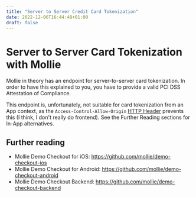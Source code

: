 ```yaml
---
title: "Server to Server Credit Card Tokenization"
date: 2022-12-06T16:44:48+01:00
draft: false
---
```


# Server to Server Card Tokenization with Mollie
Mollie in theory has an endpoint for server-to-server card tokenization. In order to have this explained to you, you have to provide a valid PCI DSS Attestation of Compliance. 

This endpoint is, unfortunately, not suitable for card tokenization from an App context, as the `Access-Control-Allow-Origin` [HTTP Header](/technology-fundamentals-http/) prevents this (I think, I don't really do frontend). See the Further Reading sections for In-App alternatives.

## Further reading
* Mollie Demo Checkout for iOS: https://github.com/mollie/demo-checkout-ios
* Mollie Demo Checkout for Android: https://github.com/mollie/demo-checkout-android
* Mollie Demo Checkout Backend: https://github.com/mollie/demo-checkout-backend